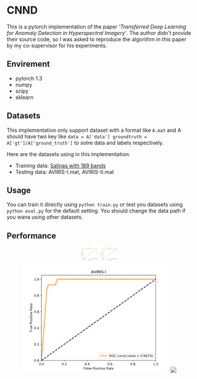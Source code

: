 # CNND

This is a pytorch implementation of the paper *'Transferred Deep Learning for Anomaly Detection in Hyperspectral Imagery'*. The author didn't provide their source code, so I was asked to reproduce the algorithm in this paper by my co-supervisor for his experiments.

## Envirement

- pytorch 1.3
- numpy
- scipy
- sklearn

## Datasets

This implementation only support dataset with a format like `A.mat` and A should have two key like `data = A['data'] groundtruth = A['gt']/A['ground_truth']` to sotre data and labels respectively.

Here are the datasets using in this implementation:

- Training data: [Salinas with 189 bands](http://www.ehu.eus/ccwintco/index.php/Hyperspectral_Remote_Sensing_Scenes)
- Testing data: AVIRIS-I.mat, AVIRIS-II.mat

## Usage

You can train it directly using `python train.py` or test you datasets using `python eval.py` for the default setting. You should change the data path if you wana using other datasets.

## Performance

<center class="half">
  <img width="50" src="./result/AVIRIS-I.svg"/>
  <img width="50" src="./result/AVIRIS-II.svg"/>
</center>

<div align="center">
<img src="./result/AVIRIS-I.svg" height="300px"><img src="AVIRIS-II.svg" height="300px">    
</div>
